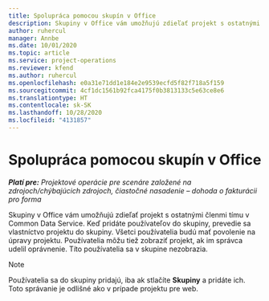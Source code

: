 ```yaml
---
title: Spolupráca pomocou skupín v Office
description: Skupiny v Office vám umožňujú zdieľať projekt s ostatnými členmi tímu v rámci Common Data Service.
author: ruhercul
manager: Annbe
ms.date: 10/01/2020
ms.topic: article
ms.service: project-operations
ms.reviewer: kfend
ms.author: ruhercul
ms.openlocfilehash: e0a31e71dd1e184e2e9539ecfd5f82f718a5f159
ms.sourcegitcommit: 4cf1dc1561b92fca4175f0b3813133c5e63ce8e6
ms.translationtype: HT
ms.contentlocale: sk-SK
ms.lasthandoff: 10/28/2020
ms.locfileid: "4131857"
---
```

# <a name="collaboration-with-office-groups"></a>Spolupráca pomocou skupín v Office

_**Platí pre:** Projektové operácie pre scenáre založené na zdrojoch/chýbajúcich zdrojoch, čiastočné nasadenie – dohoda o fakturácii pro forma_

Skupiny v Office vám umožňujú zdieľať projekt s ostatnými členmi tímu v Common Data Service. Keď pridáte používateľov do skupiny, prevedie sa vlastníctvo projektu do skupiny. Všetci používatelia budú mať povolenie na úpravy projektu. Používatelia môžu tiež zobraziť projekt, ak im správca udelil oprávnenie. Títo používatelia sa v skupine nezobrazia.

> [!NOTE] 
> Používatelia sa do skupiny pridajú, iba ak stlačíte **Skupiny** a pridáte ich. Toto správanie je odlišné ako v prípade projektu pre web. 

